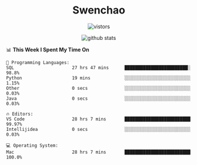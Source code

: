 <h1 align="center">Swenchao</h3>

<p align="center">
  <img src="https://visitor-badge.glitch.me/badge?page_id=Swenchao" alt="vistors" />
</p>

<p align="center">
  <img src="https://github-readme-stats.vercel.app/api?username=Swenchao&count_private=true&show_icons=true&theme=vue-dark&hide_title=true" alt="github stats" />
</p>

<!--START_SECTION:waka-->
📊 **This Week I Spent My Time On** 

```text
💬 Programming Languages: 
SQL                      27 hrs 47 mins      ████████████████████████░   98.8% 
Python                   19 mins             ░░░░░░░░░░░░░░░░░░░░░░░░░   1.15% 
Other                    0 secs              ░░░░░░░░░░░░░░░░░░░░░░░░░   0.03% 
Java                     0 secs              ░░░░░░░░░░░░░░░░░░░░░░░░░   0.03%

🔥 Editors: 
VS Code                  28 hrs 7 mins       █████████████████████████   99.97% 
Intellijidea             0 secs              ░░░░░░░░░░░░░░░░░░░░░░░░░   0.03%

💻 Operating System: 
Mac                      28 hrs 7 mins       █████████████████████████   100.0%

```


<!--END_SECTION:waka-->
